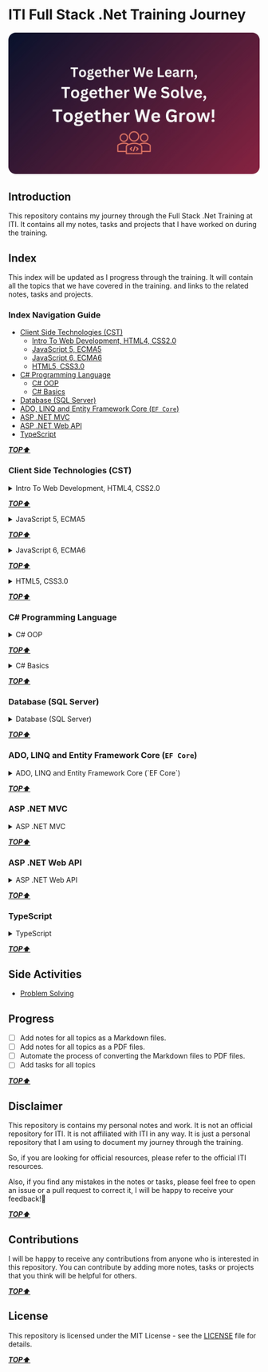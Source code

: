<!-- markdownlint-disable MD033-->

# ITI Full Stack .Net Training Journey

![ITI Community Banner](./assets/iti-community-banner-rounded.png)

## Introduction

This repository contains my journey through the Full Stack .Net Training at ITI. It contains all my notes, tasks and projects that I have worked on during the training.

## Index

This index will be updated as I progress through the training. It will contain all the topics that we have covered in the training. and links to the related notes, tasks and projects.

### Index Navigation Guide

- [Client Side Technologies (CST)](#client-side-technologies-cst)
  - [Intro To Web Development, HTML4, CSS2.0](#intro-to-web-development-html4-css20)
  - [JavaScript 5, ECMA5](#javascript-5-ecma5)
  - [JavaScript 6, ECMA6](#javascript-6-ecma6)
  - [HTML5, CSS3.0](#html5-css30)
- [C# Programming Language](#c-programming-language)
  - [C# OOP](#c-oop)
  - [C# Basics](#c-basics)
- [Database (SQL Server)](#database-sql-server)
- [ADO, LINQ and Entity Framework Core (`EF Core`)](#ado-linq-and-entity-framework-core-ef-core)
- [ASP .NET MVC](#asp-net-mvc)
- [ASP .NET Web API](#asp-net-web-api)
- [TypeScript](#typescript)

**_[TOP⬆](#iti-full-stack-net-training-journey)_**

### Client Side Technologies (CST)

<details>

<summary>Intro To Web Development, HTML4, CSS2.0</summary>

#### Intro To Web Development, HTML4, CSS2.0

| Lecture                                                | Topics Covered                                                                                                                                                                                                                                                                          | Notes                                                                             |
| ------------------------------------------------------ | --------------------------------------------------------------------------------------------------------------------------------------------------------------------------------------------------------------------------------------------------------------------------------------- | --------------------------------------------------------------------------------- |
| 🔖 ITI - D0001 - Client Server Model & Basics of HTML4 | • Client Server Model (Request, Response)<br/>• Frontend Technologies<br/>• HTML                                                                                                                                                                                                        | [Markdown](./notes/markdown/iti-d0001-client-server-model-and-basics-of-html4.md) |
| 🔖 ITI - D0002 - CST (HTML Part2)                      | • Tables in HTML<br/>• Form                                                                                                                                                                                                                                                             | [Markdown](./notes//markdown/iti-d0002-cst-html-part2.md)                         |
| 🔖 ITI - D0003 - CST (CSS 2.0)                         | • Introduction<br/>• HTML Problems with Styles<br/>• CSS Usage<br/>• CSS Comments<br/>• CSS Selectors<br/>• Box Model<br/>• Styling Text<br/>• Display (block, inline-block, block)<br/>• Styling Lists<br/>• Styling Images<br/>• Styling Background<br/>• Position<br/>• Float Layout | [Markdown](./notes/markdown/iti-d0003-cst-css2.md)                                |

</details>

**_[TOP⬆](#iti-full-stack-net-training-journey)_**

<details>

<summary>JavaScript 5, ECMA5</summary>

#### JavaScript 5, ECMA5

| Lecture                                             | Topics Covered                                                                                                                                                   | Notes                                                                |
| --------------------------------------------------- | ---------------------------------------------------------------------------------------------------------------------------------------------------------------- | -------------------------------------------------------------------- |
| 🔖 ITI - D0004 - CST (JavaScript 5, ECMA5)          | • JavaScript<br/>• How to use JS with HTML<br/>• Dealing with not-allowed JS on Browsers<br/>• Variables and Datatypes<br/>• Dialog<br/>• Write on HTML document | [Markdown](./notes/markdown/iti-d0004-cst-javascript-ecma5.md)       |
| 🔖 ITI - D0005 - CST (JavaScript 5, ECMA5) (Part 2) | • Strings<br/>• Arrays                                                                                                                                           | [Markdown](./notes/markdown/iti-d0005-cst-javascript-ecma5-part2.md) |
| 🔖 ITI - D0006 - CST (JavaScript 5, ECMA5) (Part 3) | • Functions<br/>• Boolean<br/>• Date<br/>• Math                                                                                                                  | [Markdown](./notes/markdown/iti-d0006-cst-javascript-ecma5-part3.md) |
| 🔖 ITI - D0007 - CST (JavaScript 5, ECMA5) (Part 4) | • BOM (Browser Object Model)<br/>• DOM (Document Object Model)                                                                                                   | [Markdown](./notes/markdown/iti-d0007-cst-javascript-ecma5-part4.md) |
| 🔖 ITI - D0008 - CST (JavaScript 5, ECMA5) (Part 5) | • document.cookie<br/>• Events<br/>• Regex                                                                                                                       | [Markdown](./notes/markdown/iti-d0008-cst-javascript-ecma5-part5.md) |

</details>

**_[TOP⬆](#iti-full-stack-net-training-journey)_**

<details>

<summary>JavaScript 6, ECMA6</summary>

#### JavaScript 6, ECMA6

| Lecture                                                        | Topics Covered                                                                                                                                    | Notes                                                                |
| -------------------------------------------------------------- | ------------------------------------------------------------------------------------------------------------------------------------------------- | -------------------------------------------------------------------- |
| 🔖 ITI - D0009 - CST (JavaScript 6, ECMA6, ECMA.NEXT) (Part 1) | • ECMA6<br/>• Block Scoping using (`let`, `const`)<br/>• String Updates: String literals using (``): string interpolation<br/>• Function Updates  | [Markdown](./notes/markdown/iti-d0009-cst-javascript-ecma6-part1.md) |
| 🔖 ITI - D0010 - CST (JavaScript 6, ECMA6, ECMA.NEXT) (Part 2) | • Classes<br/>• OOP<br/>• JS Modules                                                                                                              | [Markdown](./notes/markdown/iti-d0010-cst-javascript-ecma6-part2.md) |
| 🔖 ITI - D0011 - CST (JavaScript 6, ECMA6, ECMA.NEXT) (Part 3) | • Asynchronous<br/>• JS Runtime Environment<br/>• JS Engine<br/>• Promises<br/>• async/await<br/>• fetch API<br/>• Web Storage API<br/>• JSON API | [Markdown](./notes/markdown/iti-d0011-cst-javascript-ecma6-part3.md) |

</details>

**_[TOP⬆](#iti-full-stack-net-training-journey)_**

<details>

<summary>HTML5, CSS3.0</summary>

#### HTML5, CSS3.0

| Lecture                              | Topics Covered                                                                                                                                                                  | Notes                                                     |
| ------------------------------------ | ------------------------------------------------------------------------------------------------------------------------------------------------------------------------------- | --------------------------------------------------------- |
| 🔖 ITI - D0011 - CST (HTML5)         | • Semantic Tags<br/>• CSS 3.0<br/>• JS APIs<br/>• New CSS Selectors<br/>• MediaQuery<br/>• XML<br/>• XHTML                                                                      | [Markdown](./notes/markdown/iti-d0011-cst-html5.md)       |
| 🔖 ITI - D0012 - CST (HTML5) (Part2) | • Shadows<br/>• Manipulating section text<br/>• Transformation<br/>• Transitions<br/>• Animation<br/>• CSS Variables<br/>• Box Sizing<br/>• Measure Units<br/>• Flex<br/>• Grid | [Markdown](./notes/markdown/iti-d0012-cst-html5-part2.md) |
| 🔖 ITI - D0013 - CST (HTML5) (Part3) | • New Added APIs<br/>• Media APIs<br/>• Drag And Drop<br/>• Forms<br/>• Storage API<br/>• Geolocation API                                                                       | [Markdown](./notes/markdown/iti-d0013-cst-html5-part3.md) |

</details>

**_[TOP⬆](#iti-full-stack-net-training-journey)_**

### C# Programming Language

<details>

<summary> C# OOP</summary>

#### C# OOP

| Lecture                                | Topics Covered                                                                                                              | Notes                                                      |
| -------------------------------------- | --------------------------------------------------------------------------------------------------------------------------- | ---------------------------------------------------------- |
| 🔖 ITI - D0015 - C Sharp - OOP         | • Programming Paradigms<br/>• `C#`<br/>• OOP<br/>• Namespace in CS<br/>• DataTypes in CS                                    | [Markdown](./notes/markdown/iti-d0015-csharp-oop.md)       |
| 🔖 ITI - D0016 - C Sharp - OOP (Part2) | • Parsing<br/>• Read Input From Console<br/>• Clear Console<br/>• Control Flow In C#<br/>• Arrays<br/>• Functions (Methods) | [Markdown](./notes/markdown/iti-d0016-csharp-oop-part2.md) |
| 🔖 ITI - D0017 - C Sharp - OOP (Part3) | • Difference between Value Type and Reference Types<br/>• Structures                                                        | [Markdown](./notes/markdown/iti-d0017-csharp-oop-part3.md) |
| 🔖 ITI - D0018 - C Sharp - OOP (Part4) | • Class Constructor<br/>• Properties<br/>• Object Initializers<br/>• Finalizers (Destructors)<br/>• Array of Objects        | [Markdown](./notes/markdown/iti-d0018-csharp-oop-part4.md) |
| 🔖 ITI - D0019 - C Sharp - OOP (Part5) | • Automatic Properties<br/>• OOP Pillar: Inheritance<br/>• Virtuality and Method Resolution                                 | [Markdown](./notes/markdown/iti-d0019-csharp-oop-part5.md) |
| 🔖 ITI - D0020 - C Sharp - OOP (Part6) | • Abstract Class<br/>• `static` Class & `static` Class Members<br/>• Operator Overloading<br/>• Access Modifiers            | [Markdown](./notes/markdown/iti-d0020-csharp-oop-part6.md) |

</details>

**_[TOP⬆](#iti-full-stack-net-training-journey)_**

<details>

<summary>C# Basics</summary>

#### C# Basics

| Lecture                                   | Topics Covered                                                                                                                                                                                                                                                                                                                                                                                                                                                        | Notes                                                                       |
| ----------------------------------------- | --------------------------------------------------------------------------------------------------------------------------------------------------------------------------------------------------------------------------------------------------------------------------------------------------------------------------------------------------------------------------------------------------------------------------------------------------------------------- | --------------------------------------------------------------------------- |
| 🔖 ITI - D0021 - C Sharp - Basics         | • History before C#</br>• C# History</br>• Compilation of C# Code</br>• Running C# Code</br>• Cross-Language Platform</br>• .NET Core</br>• GAC (Global Assembly Cache)                                                                                                                                                                                                                                                                                               | [Markdown](./notes/markdown/iti-d0021-csharp-basics.md)                     |
| 🔖 ITI - D0022 - C Sharp - Basics (Part2) | • Object Base `Object`</br>• Casting & Parsing</br>• Enums                                                                                                                                                                                                                                                                                                                                                                                                            | [Markdown](./notes/markdown/iti-d0022-csharp-basics-part2.md)               |
| 🔖 ITI - D0023 - C Sharp - Basics (Part3) | • Bitwise Operators</br>• Enums & Bit Flag Enumerations                                                                                                                                                                                                                                                                                                                                                                                                               | [Markdown](./notes/markdown/iti-d0023-csharp-basics-part3.md)               |
| 🔖 ITI - D0024 - C Sharp - Basics (Part4) | • Enums (Bit Flag)</br>• Nullable Variables in C#</br>• Advanced Array Topics in C#</br>• Pass by Value vs. Pass by Reference in C#</br>• Difference Between `ref` and `out`</br>• `params` Keyword</br>• Default and Optional Parameters in C#                                                                                                                                                                                                                       | [Markdown](./notes/markdown/iti-d0024-csharp-basics-part4.md)               |
| 🔖 ITI - D0025 - C Sharp - Basics (Part5) | • Structures (Enhancements in C#9.0+)<br/>• Target-Typed new Expressions<br/>• Interfaces<br/>• Design Pattern: Singleton<br/>• Switch Expression in `C#`<br/>• `in` keyword and return `ref`<br/>• `StreamWriter`<br/>• Exception<br/>• `var` vs. `dynamic` vs. `object`<br/>• Mutability (Mutable data-types vs Immutable data-types)<br/>• String Builder<br/>• `init` Accessors in Properties<br/>• `record` Types in `C#`<br/>• Extension Methods<br/>• XML Docs | [Markdown](./notes/markdown/iti-d0025-csharp-basics-part5.md)               |
| 🔖 ITI - D0026 - C Sharp - Basics (Part6) | • `is` and `as` Operators<br/>• Collections<br/>• Built-in Generics<br/>• User Defined Generics<br/>• Delegates                                                                                                                                                                                                                                                                                                                                                       | [Markdown](./notes/markdown/iti-d0026-csharp-basics-part6.md)               |
| 🔖 ITI - D0027 - C Sharp - Basics (Part7) | • Events<br/>• Partial Classes<br/>• Intro to WindowsForms                                                                                                                                                                                                                                                                                                                                                                                                            | [Markdown](./notes/markdown/iti-d0027-csharp-basics-part7.md) `In Progress` |

</details>

**_[TOP⬆](#iti-full-stack-net-training-journey)_**

### Database (SQL Server)

<details>

<summary>Database (SQL Server)</summary>

| Lecture                   | Topics Covered                                                                                                                                                                                                                                                   | Notes                                              |
| ------------------------- | ---------------------------------------------------------------------------------------------------------------------------------------------------------------------------------------------------------------------------------------------------------------- | -------------------------------------------------- |
| 🔖 ITI - D0029 - Database | • Database Life Cycle<br/>• File Based System<br/>• Database Basic Definitions<br/>• Benefits of Database System<br/>• Database Users<br/>• Entity-Relationship Model (ER Model)<br/>• Types of Keys                                                             | [Markdown](./notes/markdown/iti-d0029-database.md) |
| 🔖 ITI - D0030 - Database | • Primary Key vs. Foreign Key<br/>• ER-to-Relational Mapping<br/>• SQL (Structured Query Language)<br/>• Microsoft SQL Server<br/>• DQL - Data Query Language<br/>• DML - Data Manipulation Language<br/>• DDL - Data Definition Language                        | [Markdown](./notes/markdown/iti-d0030-database.md) |
| 🔖 ITI - D0031 - Database | • Types of Joins in SQL Server<br/>• JOINs with DML Statements<br/>• Actions For Referential Integrity<br/>• Handling `NULL` Values in Queries<br/>• Identity Column<br/>• Database Integrity                                                                    | [Markdown](./notes/markdown/iti-d0031-database.md) |
| 🔖 ITI - D0032 - Database | • Aggregate Functions<br/>• Grouping<br/>• Query Execution Order<br/>• Subquery<br/>• Set Operations<br/>• Data Types In MS SQL Server<br/>• Using Column Numbers in `ORDER BY`<br/>• `LIKE` operator with `WHERE` clause<br/>• BATCH vs. Script vs. Transaction | [Markdown](./notes/markdown/iti-d0032-database.md) |
| 🔖 ITI - D0033 - Database | • Database Security in MS SQL Sever<br/>• Synonyms in MS SQL Server<br/>• Using Full Path in MS SQL Server<br/>• T-SQL (Transact SQL)                                                                                                                            | [Markdown](./notes/markdown/iti-d0033-database.md) |
| 🔖 ITI - D0034 - Database | • Variables in MS SQL Server<br/>• SYS Schema in MS SQL Server<br/>• Control Flow Statements in MS SQL Server<br/>• Windowing Functions in MS SQL Server<br/>• Functions in MS SQL Server                                                                        | [Markdown](./notes/markdown/iti-d0034-database.md) |
| 🔖 ITI - D0035 - Database | • Indexes in MS SQL Server<br/>• Cursors in MS SQL Server<br/>• Advanced Grouping & Pivoting in MS SQL Server<br/>• Views in MS SQL Server<br/>• Backups in MS SQL Server<br/>• Jobs in MS SQL Server                                                            | [Markdown](./notes/markdown/iti-d0035-database.md) |
| 🔖 ITI - D0036 - Database | • How SQL Server Engine Handles a Query<br/>• Stored Procedures<br/>• Triggers<br/>• Backups in MS SQL Server                                                                                                                                                    | [Markdown](./notes/markdown/iti-d0036-database.md) |

</details>

**_[TOP⬆](#iti-full-stack-net-training-journey)_**

### ADO, LINQ and Entity Framework Core (`EF Core`)

<details>

<summary>ADO, LINQ and Entity Framework Core (`EF Core`)</summary>

| Lecture                           | Topics Covered                                                                                                                                                                                                                                                                                                                                                                                                                                                                                                                                                                                                                                                           | Notes                                          |
| --------------------------------- | ------------------------------------------------------------------------------------------------------------------------------------------------------------------------------------------------------------------------------------------------------------------------------------------------------------------------------------------------------------------------------------------------------------------------------------------------------------------------------------------------------------------------------------------------------------------------------------------------------------------------------------------------------------------------ | ---------------------------------------------- |
| 🔖 ITI - D0038 - LINQ             | • Introduction<br/>• Anonymous Types<br/>• Defer Execution and Eager Execution<br/>• 2 Ways of Using LINQ<br/>• LINQ Operators                                                                                                                                                                                                                                                                                                                                                                                                                                                                                                                                           | [Markdown](./notes/markdown/iti-d0038-linq.md) |
| 🔖 ITI - D0039 - Entity Framework | • Overview<br/>• EF Core Installation for SQL Server<br/>• Development Approaches in EF Core<br/>• Code First Approach Workflow<br/>• Add Constrains on Entity Properties<br/>• Navigation Properties<br/>• Creational Strategies in EF Core<br/>• Inheritance Mapping<br/>• Loading Strategies of Related Data in EF Core<br/>• DbContext is a Disposable Object<br/>• Tracking and No-Tracking Queries in EF Core<br/>• Access SQLQuery Generated via EF Core<br/>• Server vs. Client Query Processing in EF Core<br/>• Write Raw SQL Queries in EF Core<br/>• Organizing Entity Configurations with Fluent API in Separate Classes<br/>• Practical Example of EF Core | [Markdown](./notes/markdown/iti-d0039-ef.md)   |

</details>

**_[TOP⬆](#iti-full-stack-net-training-journey)_**

### ASP .NET MVC

<details>

<summary>ASP .NET MVC</summary>

| Lecture                       | Topics Covered                                                                                                                                                                                                             | Notes                                             |
| ----------------------------- | -------------------------------------------------------------------------------------------------------------------------------------------------------------------------------------------------------------------------- | ------------------------------------------------- |
| 🔖 ITI - D0040 - ASP .NET MVC | • Overview<br/>• Client Server Model<br/>• HTTP<br/>• ASP .NET MVC Components<br/>• Bind Data to View<br/>• Access Request Data in Controller Action<br/>• Write CSharp Code in View                                       | [Markdown](./notes/markdown/iti-d0040-asp-mvc.md) |
| 🔖 ITI - D0041 - ASP .NET MVC | • Returned Types from Controller Actions<br/>• EF Core With ASP .NET MVC<br/>• Controller Action Route Patterns<br/>• Map Action to Specific HTTP Methods (Action Selector)<br/>• ASP Tag Helpers                          | [Markdown](./notes/markdown/iti-d0041-asp-mvc.md) |
| 🔖 ITI - D0042 - ASP .NET MVC | • Annotations With Controller Actions<br/>• ASP Tag Helpers with Form and Hidden Fields<br/>• ASP Validation                                                                                                               | [Markdown](./notes/markdown/iti-d0042-asp-mvc.md) |
| 🔖 ITI - D0043 - ASP .NET MVC | • Modularize MVC Application Into Layers<br/>• Dependency Injection<br/>• How to Apply DI in ASP .NET MVC                                                                                                                  | [Markdown](./notes/markdown/iti-d0043-asp-mvc.md) |
| 🔖 ITI - D0044 - ASP .NET MVC | • Action Filters in ASP.NET MVC<br/>• Middleware in ASP.NET Core<br/>• Layouts in ASP.NET Core<br/>• Partial Views in ASP.NET Core<br/>• View Imports in ASP.NET Core<br/>• Scaffolded Controllers & Views in ASP.NET Core | [Markdown](./notes/markdown/iti-d0044-asp-mvc.md) |
| 🔖 ITI - D0045 - ASP .NET MVC | • HTTP Request State Management in ASP .NET MVC<br/>• Authentication and Authorization in ASP .NET MVC<br/>• Display Model Errors in Razor View                                                                            | [Markdown](./notes/markdown/iti-d0045-asp-mvc.md) |
| 🔖 ITI - D0046 - ASP .NET MVC | • Razor Pages<br/>• How to Structure a Razor Pages Project<br/>• Generic Repository Pattern                                                                                                                                | [Markdown](./notes/markdown/iti-d0046-asp-mvc.md) |

</details>

**_[TOP⬆](#iti-full-stack-net-training-journey)_**

### ASP .NET Web API

<details>

<summary>ASP .NET Web API</summary>

| Lecture                       | Topics Covered                                                                                                                                                                                                                                                                                            | Notes                                             |
| ----------------------------- | --------------------------------------------------------------------------------------------------------------------------------------------------------------------------------------------------------------------------------------------------------------------------------------------------------- | ------------------------------------------------- |
| 🔖 ITI - D0047 - ASP .NET API | • Overview<br/>• REST APIs<br/>• Intro to ASP .NET Web API<br/>• Controllers in ASP .NET Web API<br/>• Route Templates in ASP .NET Web API<br/>• Validation in ASP .NET Web API<br/>• API Controller Example in ASP .NET Web API<br/>• OpenAPI Documentation in ASP .NET Web API<br/>• C Sharp API Client | [Markdown](./notes/markdown/iti-d0047-asp-api.md) |
| 🔖 ITI - D0048 - ASP .NET API | • JsonIgnore<br/>• ASP.NET Core Attributes for Web API Controllers<br/>• Binding Source Parameter Inference in ASP.NET Core<br/>• DTOs (Data Transfer Objects)<br/>• AutoMapper<br/>• Web API Pagination<br/>• CORS (Cross-Origin Resource Sharing)                                                       | [Markdown](./notes/markdown/iti-d0048-asp-api.md) |
| 🔖 ITI - D0049 - ASP .NET API | • Design Patterns vs. Architecture Patterns<br/>• Dependency Injection vs. Dependency Inversion<br/>• Repository Pattern<br/>• Generic Repository Pattern <br/>• Unit of Work Pattern<br/>• Enhance Generated OpenAPI Documentation By Using Attributes (Decorators)                                      | [Markdown](./notes/markdown/iti-d0049-asp-api.md) |

</details>

**_[TOP⬆](#iti-full-stack-net-training-journey)_**

### TypeScript

<details>

<summary>TypeScript</summary>

| Lecture                     | Topics Covered                                                                   | Notes                                        |
| --------------------------- | -------------------------------------------------------------------------------- | -------------------------------------------- |
| 🔖 ITI - D0050 - TypeScript | • Introduction<br/>• Installation<br/>• Type Annotations<br/>• OOP With TS       | [Markdown](./notes/markdown/iti-d0050-ts.md) |
| 🔖 ITI - D0051 - TypeScript | • Interface vs. Type<br/>• Union vs. Intersection <br/>• Type Utility<br/>• Enums | [Markdown](./notes/markdown/iti-d0051-ts.md) |

</details>

**_[TOP⬆](#iti-full-stack-net-training-journey)_**

## Side Activities

- [Problem Solving](./side-activities/problem-solving/README.md)

## Progress

- [ ] Add notes for all topics as a Markdown files.
- [ ] Add notes for all topics as a PDF files.
- [ ] Automate the process of converting the Markdown files to PDF files.
- [ ] Add tasks for all topics

**_[TOP⬆](#iti-full-stack-net-training-journey)_**

## Disclaimer

This repository is contains my personal notes and work. It is not an official repository for ITI. It is not affiliated with ITI in any way. It is just a personal repository that I am using to document my journey through the training.

So, if you are looking for official resources, please refer to the official ITI resources.

Also, if you find any mistakes in the notes or tasks, please feel free to open an issue or a pull request to correct it, I will be happy to receive your feedback!🙌

**_[TOP⬆](#iti-full-stack-net-training-journey)_**

## Contributions

I will be happy to receive any contributions from anyone who is interested in this repository. You can contribute by adding more notes, tasks or projects that you think will be helpful for others.

**_[TOP⬆](#iti-full-stack-net-training-journey)_**

## License

This repository is licensed under the MIT License - see the [LICENSE](LICENSE) file for details.

**_[TOP⬆](#iti-full-stack-net-training-journey)_**
